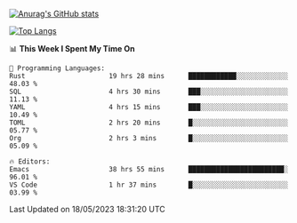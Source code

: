 [![Anurag's GitHub stats](https://github-readme-stats.vercel.app/api?username=wugouzi&count_private=true)](https://github.com/anuraghazra/github-readme-stats)

[![Top Langs](https://github-readme-stats.vercel.app/api/top-langs/?username=wugouzi&layout=compact&count_private=true&hide=html)](https://github.com/anuraghazra/github-readme-stats)

<!--START_SECTION:waka-->
📊 **This Week I Spent My Time On** 

```text
💬 Programming Languages: 
Rust                     19 hrs 28 mins      ████████████░░░░░░░░░░░░░   48.03 % 
SQL                      4 hrs 30 mins       ███░░░░░░░░░░░░░░░░░░░░░░   11.13 % 
YAML                     4 hrs 15 mins       ███░░░░░░░░░░░░░░░░░░░░░░   10.49 % 
TOML                     2 hrs 20 mins       █░░░░░░░░░░░░░░░░░░░░░░░░   05.77 % 
Org                      2 hrs 3 mins        █░░░░░░░░░░░░░░░░░░░░░░░░   05.09 % 

🔥 Editors: 
Emacs                    38 hrs 55 mins      ████████████████████████░   96.01 % 
VS Code                  1 hr 37 mins        █░░░░░░░░░░░░░░░░░░░░░░░░   03.99 % 
```


 Last Updated on 18/05/2023 18:31:20 UTC
<!--END_SECTION:waka-->

<!--
**wugouzi/wugouzi** is a ✨ _special_ ✨ repository because its `README.md` (this file) appears on your GitHub profile.

Here are some ideas to get you started:

- 🔭 I’m currently working on ...
- 🌱 I’m currently learning ...
- 👯 I’m looking to collaborate on ...
- 🤔 I’m looking for help with ...
- 💬 Ask me about ...
- 📫 How to reach me: ...
- 😄 Pronouns: ...
- ⚡ Fun fact: ...
-->
